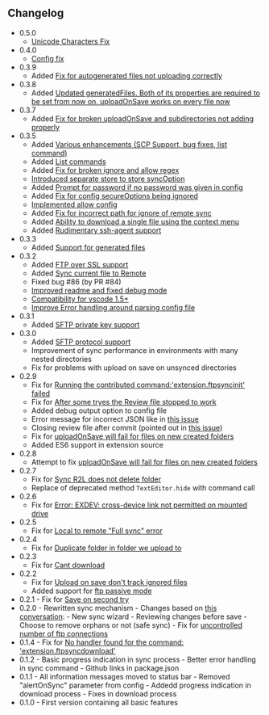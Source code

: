 
## Changelog

- 0.5.0
  - [ Unicode Characters Fix ]()
- 0.4.0
  - [ Config fix ]()
- 0.3.9
  - Added [ Fix for autogenerated files not uploading correctly ](https://github.com/lukasz-wronski/vscode-ftp-sync/pull/270)
- 0.3.8
  - Added [ Updated generatedFiles. Both of its properties are required to be set from now on. uploadOnSave works on every file now ](https://github.com/lukasz-wronski/vscode-ftp-sync/pull/269)
- 0.3.7
  - Added [ Fix for broken uploadOnSave and subdirectories not adding properly ](https://github.com/lukasz-wronski/vscode-ftp-sync/pull/264)
- 0.3.5
  - Added [ Various enhancements (SCP Support, bug fixes, list command)](https://github.com/lukasz-wronski/vscode-ftp-sync/pull/237)
  - Added [ List commands](https://github.com/lukasz-wronski/vscode-ftp-sync/pull/215)
  - Added [ Fix for broken ignore and allow regex](https://github.com/lukasz-wronski/vscode-ftp-sync/pull/210)
  - [ Introduced separate store to store syncOption](https://github.com/lukasz-wronski/vscode-ftp-sync/pull/200)
  - Added [ Prompt for password if no password was given in config](https://github.com/lukasz-wronski/vscode-ftp-sync/pull/199)
  - Added [ Fix for config secureOptions being ignored](https://github.com/lukasz-wronski/vscode-ftp-sync/pull/195)
  - [ Implemented allow config](https://github.com/lukasz-wronski/vscode-ftp-sync/pull/170)
  - Added [ Fix for incorrect path for ignore of remote sync](https://github.com/lukasz-wronski/vscode-ftp-sync/pull/163)
  - Added [ Ability to download a single file using the context menu](https://github.com/lukasz-wronski/vscode-ftp-sync/pull/152)
  - Added [ Rudimentary ssh-agent support](https://github.com/lukasz-wronski/vscode-ftp-sync/pull/134)
- 0.3.3
  - Added [ Support for generated files](https://github.com/lukasz-wronski/vscode-ftp-sync/pull/118)
- 0.3.2
  - Added [FTP over SSL support](https://github.com/lukasz-wronski/vscode-ftp-sync/pull/62)
  - Added [Sync current file to Remote](https://github.com/lukasz-wronski/vscode-ftp-sync/pull/77)
  - Fixed bug #86 (by PR #84)
  - [Improved readme and fixed debug mode](https://github.com/lukasz-wronski/vscode-ftp-sync/pull/67)
  - [Compatibility for vscode 1.5+](https://github.com/lukasz-wronski/vscode-ftp-sync/pull/87)
  - [Improve Error handling around parsing config file](https://github.com/lukasz-wronski/vscode-ftp-sync/pull/102)
- 0.3.1
  - Added [SFTP private key support](https://github.com/lukasz-wronski/vscode-ftp-sync/issues/28)
- 0.3.0
  - Added [SFTP protocol support](https://github.com/lukasz-wronski/vscode-ftp-sync/issues/26)
  - Improvement of sync performance in environments with many nested directories
  - Fix for problems with upload on save on unsynced directories
- 0.2.9
  - Fix for [Running the contributed command:'extension.ftpsyncinit' failed](https://github.com/lukasz-wronski/vscode-ftp-sync/issues/3)
  - Fix for [After some tryes the Review file stopped to work](https://github.com/lukasz-wronski/vscode-ftp-sync/issues/7)
  - Added debug output option to config file
  - Error message for incorrect JSON like in [this issue](https://github.com/lukasz-wronski/vscode-ftp-sync/issues/25)
  - Closing review file after commit (pointed out in [this issue](https://github.com/lukasz-wronski/vscode-ftp-sync/issues/23))
  - Fix for [uploadOnSave will fail for files on new created folders](https://github.com/lukasz-wronski/vscode-ftp-sync/issues/22)
  - Added ES6 support in extension source
- 0.2.8
  - Attempt to fix [uploadOnSave will fail for files on new created folders](https://github.com/lukasz-wronski/vscode-ftp-sync/issues/22)
- 0.2.7
  - Fix for [Sync R2L does not delete folder](https://github.com/lukasz-wronski/vscode-ftp-sync/issues/21)
  - Replace of deprecated method `TextEditor.hide` with command call
- 0.2.6
  - Fix for [Error: EXDEV: cross-device link not permitted on mounted drive](https://github.com/lukasz-wronski/vscode-ftp-sync/issues/6)
- 0.2.5
  - Fix for [Local to remote "Full sync" error](https://github.com/lukasz-wronski/vscode-ftp-sync/issues/20)
- 0.2.4
  - Fix for [Duplicate folder in folder we upload to](https://github.com/lukasz-wronski/vscode-ftp-sync/issues/19)
- 0.2.3
  - Fix for [Cant download](https://github.com/lukasz-wronski/vscode-ftp-sync/issues/14)
- 0.2.2
  - Fix for [Upload on save don't track ignored files](https://github.com/lukasz-wronski/vscode-ftp-sync/issues/15)
  - Added support for [ftp passive mode](https://github.com/lukasz-wronski/vscode-ftp-sync/issues/16)
- 0.2.1 - Fix for [Save on second try](https://github.com/lukasz-wronski/vscode-ftp-sync/issues/12)
- 0.2.0 - Rewritten sync mechanism - Changes based on [this conversation](https://github.com/lukasz-wronski/vscode-ftp-sync/issues/2): - New sync wizard - Reviewing changes before save - Choose to remove orphans or not (safe sync) - Fix for [uncontrolled number of ftp connections](https://github.com/lukasz-wronski/vscode-ftp-sync/issues/4)
- 0.1.4 - Fix for [No handler found for the command: 'extension.ftpsyncdownload'](https://github.com/lukasz-wronski/vscode-ftp-sync/issues/1)
- 0.1.2 - Basic progress indication in sync process - Better error handling in sync command - Github links in package.json
- 0.1.1 - All information messages moved to status bar - Removed "alertOnSync" parameter from config - Addedd progress indication in download process - Fixes in download process
- 0.1.0 - First version containing all basic features

